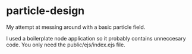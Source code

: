 # particle-design
My attempt at messing around with a basic particle field.

I used a boilerplate node application so it probably contains unneccesary code. You only need the public/ejs/index.ejs file.
